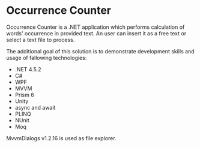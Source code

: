 # Occurrence Counter

Occurrence Counter is a .NET application which performs calculation of words' occurrence in provided text. An user can insert it as a free text or select a text file to process. 

The additional goal of this solution is to demonstrate development skills and usage of fallowing technologies: 

* .NET 4.5.2
* C#
* WPF
* MVVM
* Prism 6
* Unity
* async and await
* PLINQ
* NUnit
* Moq

MvvmDialogs v1.2.16 is used as file explorer.

